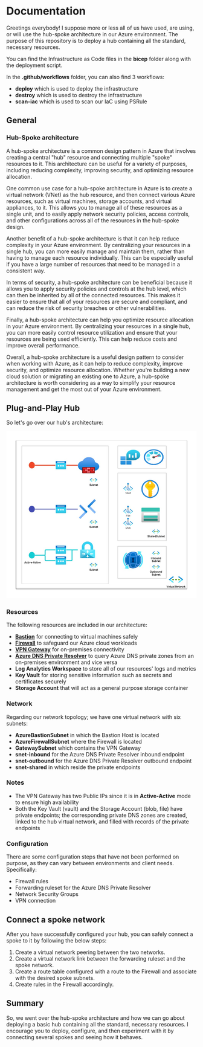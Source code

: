 # Documentation

Greetings everybody! I suppose more or less all of us have used, are using, or will use the hub-spoke architecture in our Azure environment. The purpose of this repository is to deploy a hub containing all the standard, necessary resources.

You can find the Infrastructure as Code files in the **bicep** folder along with the deployment script.

In the **.github/workflows** folder, you can also find 3 workflows:

- **deploy** which is used to deploy the infrastructure
- **destroy** which is used to destroy the infrastructure
- **scan-iac** which is used to scan our IaC using PSRule

## General

### Hub-Spoke architecture

A hub-spoke architecture is a common design pattern in Azure that involves creating a central "hub" resource and connecting multiple "spoke" resources to it. This architecture can be useful for a variety of purposes, including reducing complexity, improving security, and optimizing resource allocation.

One common use case for a hub-spoke architecture in Azure is to create a virtual network (VNet) as the hub resource, and then connect various Azure resources, such as virtual machines, storage accounts, and virtual appliances, to it. This allows you to manage all of these resources as a single unit, and to easily apply network security policies, access controls, and other configurations across all of the resources in the hub-spoke design.

Another benefit of a hub-spoke architecture is that it can help reduce complexity in your Azure environment. By centralizing your resources in a single hub, you can more easily manage and maintain them, rather than having to manage each resource individually. This can be especially useful if you have a large number of resources that need to be managed in a consistent way.

In terms of security, a hub-spoke architecture can be beneficial because it allows you to apply security policies and controls at the hub level, which can then be inherited by all of the connected resources. This makes it easier to ensure that all of your resources are secure and compliant, and can reduce the risk of security breaches or other vulnerabilities.

Finally, a hub-spoke architecture can help you optimize resource allocation in your Azure environment. By centralizing your resources in a single hub, you can more easily control resource utilization and ensure that your resources are being used efficiently. This can help reduce costs and improve overall performance.

Overall, a hub-spoke architecture is a useful design pattern to consider when working with Azure, as it can help to reduce complexity, improve security, and optimize resource allocation. Whether you're building a new cloud solution or migrating an existing one to Azure, a hub-spoke architecture is worth considering as a way to simplify your resource management and get the most out of your Azure environment.

## Plug-and-Play Hub

So let's go over our hub's architecture:

![architecture](../images/architecture.jpg)

### Resources

The following resources are included in our architecture:

- [**Bastion**](https://learn.microsoft.com/en-us/azure/bastion/bastion-overview) for connecting to virtual machines safely
- [**Firewall**](https://learn.microsoft.com/en-us/azure/firewall/overview) to safeguard our Azure cloud workloads
- [**VPN Gateway**](https://learn.microsoft.com/en-us/azure/vpn-gateway/vpn-gateway-about-vpngateways) for on-premises connectivity
- [**Azure DNS Private Resolver**](https://learn.microsoft.com/en-us/azure/dns/dns-private-resolver-overview) to query Azure DNS private zones from an on-premises environment and vice versa
- **Log Analytics Workspace** to store all of our resources' logs and metrics
- **Key Vault** for storing sensitive information such as secrets and certificates securely
- **Storage Account** that will act as a general purpose storage container

### Network

Regarding our network topology; we have one virtual network with six subnets:

- **AzureBastionSubnet** in which the Bastion Host is located
- **AzureFirewallSubnet** where the Firewall is located
- **GatewaySubnet** which contains the VPN Gateway
- **snet-inbound** for the Azure DNS Private Resolver inbound endpoint
- **snet-outbound** for the Azure DNS Private Resolver outbound endpoint
- **snet-shared** in which reside the private endpoints

### Notes

- The VPN Gateway has two Public IPs since it is in **Active-Active** mode to ensure high availability
- Both the Key Vault (vault) and the Storage Account (blob, file) have private endpoints; the corresponding private DNS zones are created, linked to the hub virtual network, and filled with records of the private endpoints

### Configuration

There are some configuration steps that have not been performed on purpose, as they can vary between environments and client needs. Specifically:

- Firewall rules
- Forwarding ruleset for the Azure DNS Private Resolver
- Network Security Groups
- VPN connection

## Connect a spoke network

After you have successfully configured your hub, you can safely connect a spoke to it by following the below steps:

1. Create a virtual network peering between the two networks.
2. Create a virtual network link between the forwarding ruleset and the spoke network.
3. Create a route table configured with a route to the Firewall and associate with the desired spoke subnets.
4. Create rules in the Firewall accordingly.

## Summary

So, we went over the hub-spoke architecture and how we can go about deploying a basic hub containing all the standard, necessary resources. I encourage you to deploy, configure, and then experiment with it by connecting several spokes and seeing how it behaves.
